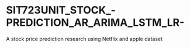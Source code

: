 # SIT723UNIT_STOCK_-PREDICTION_AR_ARIMA_LSTM_LR-
A stock price prediction research using Netflix and apple dataset
